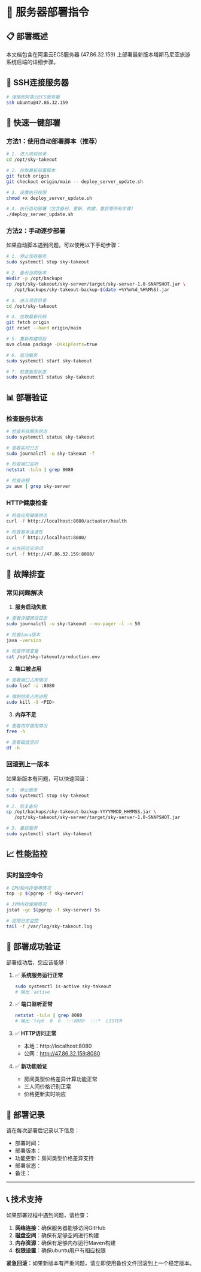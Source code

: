 # 🚀 服务器部署指令

## 📋 部署概述

本文档包含在阿里云ECS服务器 (47.86.32.159) 上部署最新版本塔斯马尼亚旅游系统后端的详细步骤。

## 🔑 SSH连接服务器

```bash
# 连接到阿里云ECS服务器
ssh ubuntu@47.86.32.159
```

## 🎯 快速一键部署

### 方法1：使用自动部署脚本（推荐）

```bash
# 1. 进入项目目录
cd /opt/sky-takeout

# 2. 拉取最新部署脚本
git fetch origin
git checkout origin/main -- deploy_server_update.sh

# 3. 设置执行权限
chmod +x deploy_server_update.sh

# 4. 执行自动部署（包含备份、更新、构建、重启等所有步骤）
./deploy_server_update.sh
```

### 方法2：手动逐步部署

如果自动脚本遇到问题，可以使用以下手动步骤：

```bash
# 1. 停止现有服务
sudo systemctl stop sky-takeout

# 2. 备份当前版本
mkdir -p /opt/backups
cp /opt/sky-takeout/sky-server/target/sky-server-1.0-SNAPSHOT.jar \
   /opt/backups/sky-takeout-backup-$(date +%Y%m%d_%H%M%S).jar

# 3. 进入项目目录
cd /opt/sky-takeout

# 4. 拉取最新代码
git fetch origin
git reset --hard origin/main

# 5. 重新构建项目
mvn clean package -DskipTests=true

# 6. 启动服务
sudo systemctl start sky-takeout

# 7. 检查服务状态
sudo systemctl status sky-takeout
```

## 📊 部署验证

### 检查服务状态

```bash
# 检查系统服务状态
sudo systemctl status sky-takeout

# 查看实时日志
sudo journalctl -u sky-takeout -f

# 检查端口监听
netstat -tuln | grep 8080

# 检查进程
ps aux | grep sky-server
```

### HTTP健康检查

```bash
# 检查应用健康状态
curl -f http://localhost:8080/actuator/health

# 检查基本连通性
curl -f http://localhost:8080/

# 从外网访问测试
curl -f http://47.86.32.159:8080/
```

## 🔧 故障排查

### 常见问题解决

1. **服务启动失败**
```bash
# 查看详细错误日志
sudo journalctl -u sky-takeout --no-pager -l -n 50

# 检查Java版本
java -version

# 检查环境变量
cat /opt/sky-takeout/production.env
```

2. **端口被占用**
```bash
# 查看端口占用情况
sudo lsof -i :8080

# 强制结束占用进程
sudo kill -9 <PID>
```

3. **内存不足**
```bash
# 查看内存使用情况
free -h

# 查看磁盘空间
df -h
```

### 回滚到上一版本

如果新版本有问题，可以快速回滚：

```bash
# 1. 停止服务
sudo systemctl stop sky-takeout

# 2. 恢复备份
cp /opt/backups/sky-takeout-backup-YYYYMMDD_HHMMSS.jar \
   /opt/sky-takeout/sky-server/target/sky-server-1.0-SNAPSHOT.jar

# 3. 重启服务
sudo systemctl start sky-takeout
```

## 📈 性能监控

### 实时监控命令

```bash
# CPU和内存使用情况
top -p $(pgrep -f sky-server)

# JVM内存使用情况
jstat -gc $(pgrep -f sky-server) 5s

# 应用日志监控
tail -f /var/log/sky-takeout.log
```

## 🎉 部署成功验证

部署成功后，您应该能够：

1. ✅ **系统服务运行正常**
   ```bash
   sudo systemctl is-active sky-takeout
   # 输出：active
   ```

2. ✅ **端口监听正常**
   ```bash
   netstat -tuln | grep 8080
   # 输出：tcp6  0  0  :::8080  :::*  LISTEN
   ```

3. ✅ **HTTP访问正常**
   - 本地：http://localhost:8080
   - 公网：http://47.86.32.159:8080

4. ✅ **新功能验证**
   - 房间类型价格差异计算功能正常
   - 三人间价格识别正常
   - 价格更新实时响应

## 📝 部署记录

请在每次部署后记录以下信息：

- 部署时间：
- 部署版本：
- 功能更新：房间类型价格差异支持
- 部署状态：
- 备注：

---

## 📞 技术支持

如果部署过程中遇到问题，请检查：

1. **网络连接**：确保服务器能够访问GitHub
2. **磁盘空间**：确保有足够空间进行构建
3. **内存资源**：确保有足够内存运行Maven构建
4. **权限设置**：确保ubuntu用户有相应权限

**紧急回滚**：如果新版本有严重问题，请立即使用备份文件回滚到上一个稳定版本。 